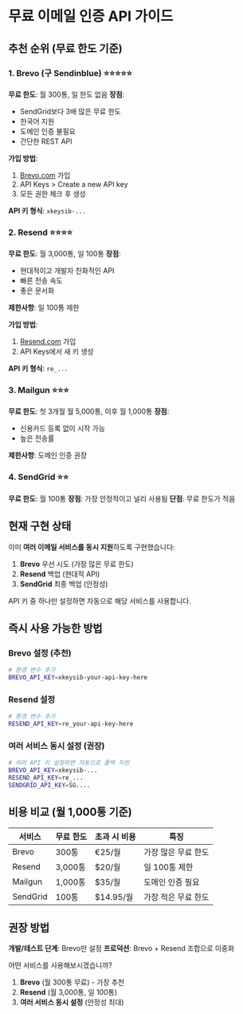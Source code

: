 # 무료 이메일 인증 API 가이드

## 추천 순위 (무료 한도 기준)

### 1. Brevo (구 Sendinblue) ⭐⭐⭐⭐⭐
**무료 한도**: 월 300통, 일 한도 없음
**장점**: 
- SendGrid보다 3배 많은 무료 한도
- 한국어 지원
- 도메인 인증 불필요
- 간단한 REST API

**가입 방법**:
1. [Brevo.com](https://brevo.com) 가입
2. API Keys > Create a new API key
3. 모든 권한 체크 후 생성

**API 키 형식**: `xkeysib-...`

### 2. Resend ⭐⭐⭐⭐
**무료 한도**: 월 3,000통, 일 100통
**장점**:
- 현대적이고 개발자 친화적인 API
- 빠른 전송 속도
- 좋은 문서화

**제한사항**: 일 100통 제한

**가입 방법**:
1. [Resend.com](https://resend.com) 가입
2. API Keys에서 새 키 생성

**API 키 형식**: `re_...`

### 3. Mailgun ⭐⭐⭐
**무료 한도**: 첫 3개월 월 5,000통, 이후 월 1,000통
**장점**:
- 신용카드 등록 없이 시작 가능
- 높은 전송률

**제한사항**: 도메인 인증 권장

### 4. SendGrid ⭐⭐
**무료 한도**: 월 100통
**장점**: 가장 안정적이고 널리 사용됨
**단점**: 무료 한도가 적음

## 현재 구현 상태

이미 **여러 이메일 서비스를 동시 지원**하도록 구현했습니다:

1. **Brevo** 우선 시도 (가장 많은 무료 한도)
2. **Resend** 백업 (현대적 API)  
3. **SendGrid** 최종 백업 (안정성)

API 키 중 하나만 설정하면 자동으로 해당 서비스를 사용합니다.

## 즉시 사용 가능한 방법

### Brevo 설정 (추천)
```bash
# 환경 변수 추가
BREVO_API_KEY=xkeysib-your-api-key-here
```

### Resend 설정
```bash
# 환경 변수 추가  
RESEND_API_KEY=re_your-api-key-here
```

### 여러 서비스 동시 설정 (권장)
```bash
# 여러 API 키 설정하면 자동으로 폴백 지원
BREVO_API_KEY=xkeysib-...
RESEND_API_KEY=re_...
SENDGRID_API_KEY=SG....
```

## 비용 비교 (월 1,000통 기준)

| 서비스 | 무료 한도 | 초과 시 비용 | 특징 |
|--------|-----------|--------------|------|
| Brevo | 300통 | €25/월 | 가장 많은 무료 한도 |
| Resend | 3,000통 | $20/월 | 일 100통 제한 |
| Mailgun | 1,000통 | $35/월 | 도메인 인증 필요 |
| SendGrid | 100통 | $14.95/월 | 가장 적은 무료 한도 |

## 권장 방법

**개발/테스트 단계**: Brevo만 설정
**프로덕션**: Brevo + Resend 조합으로 이중화

어떤 서비스를 사용해보시겠습니까?
1. **Brevo** (월 300통 무료) - 가장 추천
2. **Resend** (월 3,000통, 일 100통)
3. **여러 서비스 동시 설정** (안정성 최대)